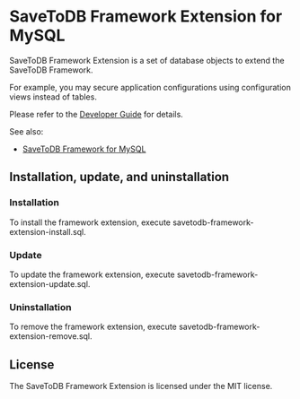 # SaveToDB Framework Extension for MySQL

SaveToDB Framework Extension is a set of database objects to extend the SaveToDB Framework.

For example, you may secure application configurations using configuration views instead of tables.

Please refer to the [Developer Guide](https://www.savetodb.com/dev-guide/savetodb-framework.htm) for details.

See also:

- [SaveToDB Framework for MySQL](https://github.com/savetodb/savetodb-framework-for-mysql)


## Installation, update, and uninstallation

### Installation

To install the framework extension, execute savetodb-framework-extension-install.sql.

### Update

To update the framework extension, execute savetodb-framework-extension-update.sql.

### Uninstallation

To remove the framework extension, execute savetodb-framework-extension-remove.sql.


## License

The SaveToDB Framework Extension is licensed under the MIT license.
